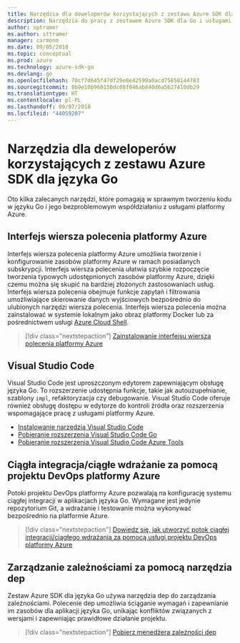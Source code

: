 ```yaml
---
title: Narzędzia dla deweloperów korzystających z zestawu Azure SDK dla języka Go
description: Narzędzia do pracy z zestawem Azure SDK dla Go i usługami platformy Azure
author: sptramer
ms.author: sttramer
manager: carmonm
ms.date: 09/05/2018
ms.topic: conceptual
ms.prod: azure
ms.technology: azure-sdk-go
ms.devlang: go
ms.openlocfilehash: 70cf7d645f47df29e8e42599a0acd75858144783
ms.sourcegitcommit: 8b9e10b960150dc08f046ab840d6a5627410db29
ms.translationtype: HT
ms.contentlocale: pl-PL
ms.lasthandoff: 09/07/2018
ms.locfileid: "44059207"
---
```

# <a name="tools-for-developers-using-the-azure-sdk-for-go"></a>Narzędzia dla deweloperów korzystających z zestawu Azure SDK dla języka Go

Oto kilka zalecanych narzędzi, które pomagają w sprawnym tworzeniu kodu w języku Go i jego bezproblemowym współdziałaniu z usługami platformy Azure.

## <a name="azure-cli"></a>Interfejs wiersza polecenia platformy Azure

Interfejs wiersza polecenia platformy Azure umożliwia tworzenie i konfigurowanie zasobów platformy Azure w ramach posiadanych subskrypcji. Interfejs wiersza polecenia ułatwia szybkie rozpoczęcie tworzenia typowych udostępnionych zasobów platformy Azure, dzięki czemu można się skupić na bardziej złożonych zastosowaniach usług. Interfejs wiersza polecenia obejmuje funkcje zapytań i filtrowania umożliwiające skierowanie danych wyjściowych bezpośrednio do ulubionych narzędzi wiersza polecenia. Interfejs wiersza polecenia można zainstalować w systemie lokalnym jako obraz platformy Docker lub za pośrednictwem usługi [Azure Cloud Shell](https://docs.microsoft.com/azure/cloud-shell/overview).

> [!div class="nextstepaction"]
> [Zainstalowanie interfejsu wiersza polecenia platformy Azure](/cli/azure/install-azure-cli)

## <a name="visual-studio-code"></a>Visual Studio Code

Visual Studio Code jest uproszczonym edytorem zapewniającym obsługę języka Go. To rozszerzenie udostępnia funkcje, takie jak autouzupełnianie, szablony `impl`, refaktoryzacja czy debugowanie. Visual Studio Code oferuje również obsługę dostępu w edytorze do kontroli źródła oraz rozszerzenia wspomagające pracę z usługami platformy Azure.

* [Instalowanie narzędzia Visual Studio Code](https://code.visualstudio.com/Download)
* [Pobieranie rozszerzenia Visual Studio Code Go](https://code.visualstudio.com/docs/languages/go)
* [Pobieranie rozszerzenia Visual Studio Code Azure Tools](https://marketplace.visualstudio.com/items?itemName=ms-vscode.vscode-azureextensionpack)

## <a name="cicd-with-azure-devops-project"></a>Ciągła integracja/ciągłe wdrażanie za pomocą projektu DevOps platformy Azure

Potoki projektu DevOps platformy Azure pozwalają na konfigurację systemu ciągłej integracji w aplikacjach języka Go. Wymagane jest jedynie repozytorium Git, a wdrażanie i testowanie można wykonywać bezpośrednio na platformie Azure.

> [!div class="nextstepaction"]
> [Dowiedz się, jak utworzyć potok ciągłej integracji/ciągłego wdrażania za pomocą usługi projektu DevOps platformy Azure](/azure/devops-project/azure-devops-project-go)

## <a name="dependency-management-with-dep"></a>Zarządzanie zależnościami za pomocą narzędzia dep

Zestaw Azure SDK dla języka Go używa narzędzia dep do zarządzania zależnościami. Polecenie dep umożliwia ściąganie wymagań i zapewnianie im zasobów dla aplikacji języka Go, unikając konfliktów związanych z wersjami i zapewniając prawidłowe działanie projektu.

> [!div class="nextstepaction"]
> [Pobierz menedżera zależności dep](https://github.com/golang/dep)
